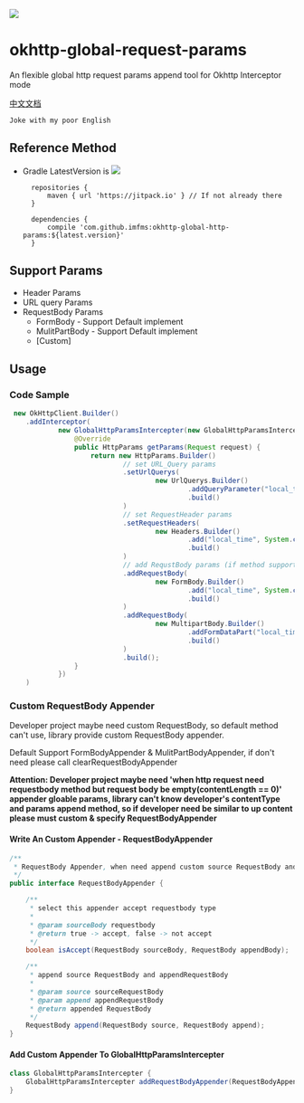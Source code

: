 [![](https://jitpack.io/v/imfms/okhttp-global-http-params.svg)](https://jitpack.io/#imfms/okhttp-global-http-params)


# okhttp-global-request-params

An flexible global http request params append tool for Okhttp Interceptor mode

[中文文档](README_CN.md)

`Joke with my poor English`

## Reference Method

- Gradle LatestVersion is [![](https://jitpack.io/v/imfms/okhttp-global-http-params.svg)](https://jitpack.io/#imfms/okhttp-global-http-params)


        repositories {
            maven { url 'https://jitpack.io' } // If not already there
        }
        
        dependencies {
            compile 'com.github.imfms:okhttp-global-http-params:${latest.version}'
        }

## Support Params

- Header Params
- URL query Params
- RequestBody Params
    - FormBody - Support Default implement
    - MulitPartBody - Support Default implement
    - [Custom]
    
## Usage

### Code Sample

~~~java
 new OkHttpClient.Builder()
    .addInterceptor(
            new GlobalHttpParamsIntercepter(new GlobalHttpParamsIntercepter.OnNeedHttpParams() {
                @Override
                public HttpParams getParams(Request request) {
                    return new HttpParams.Builder()
                            // set URL_Query params
                            .setUrlQuerys(
                                    new UrlQuerys.Builder()
                                            .addQueryParameter("local_time", System.currentTimeMillis() + "")
                                            .build()
                            )
                            // set RequestHeader params
                            .setRequestHeaders(
                                    new Headers.Builder()
                                            .add("local_time", System.currentTimeMillis() + "")
                                            .build()
                            )
                            // add RequstBody params (if method support requestbody)
                            .addRequestBody(
                                    new FormBody.Builder()
                                            .add("local_time", System.currentTimeMillis() + "")
                                            .build()
                            )
                            .addRequestBody(
                                    new MultipartBody.Builder()
                                            .addFormDataPart("local_time", System.currentTimeMillis() + "")
                                            .build()
                            )
                            .build();
                }
            })
    )
~~~


### Custom RequestBody Appender

Developer project maybe need custom RequestBody, so default method can't use, library provide custom RequestBody appender.

Default Support FormBodyAppender & MulitPartBodyAppender, if don't need please call clearRequestBodyAppender

**Attention: Developer project maybe need 'when http request need requestbody method but request body be empty(contentLength == 0)' appender gloable params, library can't know developer's contentType and params append method, so if developer need be similar to up content please must custom & specify RequestBodyAppender**

#### Write An Custom Appender - RequestBodyAppender
~~~java
/**
 * RequestBody Appender, when need append custom source RequestBody and append RequestBody
 */
public interface RequestBodyAppender {

    /**
     * select this appender accept requestbody type
     *
     * @param sourceBody requestbody
     * @return true -> accept, false -> not accept
     */
    boolean isAccept(RequestBody sourceBody, RequestBody appendBody);

    /**
     * append source RequestBody and appendRequestBody
     *
     * @param source sourceRequestBody
     * @param append appendRequestBody
     * @return appended RequestBody
     */
    RequestBody append(RequestBody source, RequestBody append);
}
~~~

#### Add Custom Appender To GlobalHttpParamsIntercepter
~~~java
class GlobalHttpParamsIntercepter {
    GlobalHttpParamsIntercepter addRequestBodyAppender(RequestBodyAppender appender);
}
~~~
